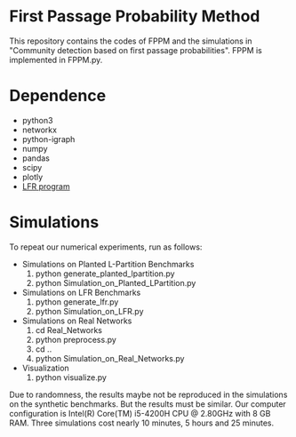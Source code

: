 # First Passage Probability Method
This repository contains the codes of FPPM and the simulations in "Community detection based on first passage probabilities". FPPM is implemented in FPPM.py.

# Dependence
* python3
* networkx
* python-igraph
* numpy
* pandas
* scipy
* plotly
* [LFR program](https://sites.google.com/site/santofortunato/benchmark.tgz)

# Simulations
To repeat our numerical experiments, run as follows:
* Simulations on Planted L-Partition Benchmarks
  1. python generate_planted_lpartition.py
  2. python Simulation_on_Planted_LPartition.py
* Simulations on LFR Benchmarks
  1. python generate_lfr.py
  2. python Simulation_on_LFR.py
* Simulations on Real  Networks
  1. cd Real_Networks
  2. python preprocess.py
  3. cd ..
  4. python Simulation_on_Real_Networks.py
* Visualization
  1. python visualize.py

Due to randomness, the results maybe not be reproduced in the simulations on the synthetic benchmarks. But the results must be similar. Our computer configuration is Intel(R) Core(TM) i5-4200H CPU @ 2.80GHz with 8 GB RAM. Three simulations cost nearly 10 minutes, 5 hours and 25 minutes.
